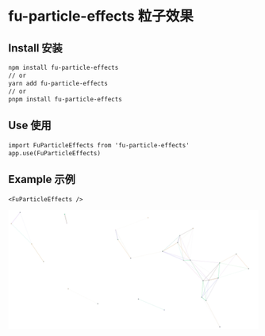 
# fu-particle-effects 粒子效果

## Install 安装
```
npm install fu-particle-effects
// or
yarn add fu-particle-effects
// or
pnpm install fu-particle-effects
```

## Use 使用

```
import FuParticleEffects from 'fu-particle-effects'
app.use(FuParticleEffects)
```

## Example 示例

```
<FuParticleEffects />
```

![Example](fu.gif)